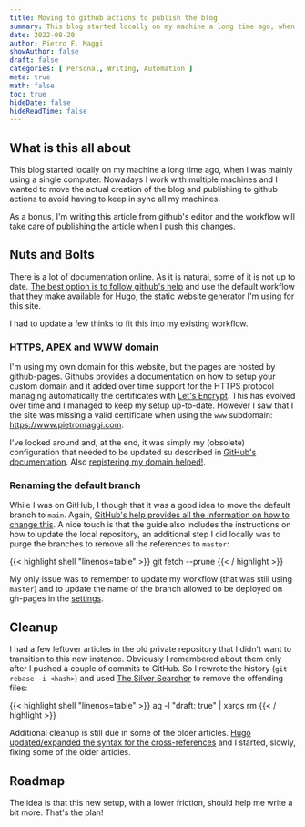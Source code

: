 ```yaml
---
title: Moving to github actions to publish the blog
summary: This blog started locally on my machine a long time ago, when I was mainly using a single computer. Nowadays I work with multiple machines...
date: 2022-08-20
author: Pietro F. Maggi
showAuthor: false
draft: false
categories: [ Personal, Writing, Automation ]
meta: true
math: false
toc: true
hideDate: false
hideReadTime: false
---
```



## What is this all about

This blog started locally on my machine a long time ago, when I was mainly using a single computer. Nowadays I work with multiple machines and I wanted to move the actual creation of the blog and publishing to github actions to avoid having to keep in sync all my machines.

As a bonus, I'm writing this article from github's editor and the workflow will take care of publishing the article when I push this changes.

## Nuts and Bolts

There is a lot of documentation online. As it is natural, some of it is not up to date. [The best option is to follow github's help][1] and use the default workflow that they make available for Hugo, the static website generator I'm using for this site.

I had to update a few thinks to fit this into my existing workflow.

### HTTPS, APEX and WWW domain

I'm using my own domain for this website, but the pages are hosted by github-pages. Githubs provides a documentation on how to setup your custom domain and it added over time support for the HTTPS protocol managing automatically the certificates with [Let's Encrypt][2]. This has evolved over time and I managed to keep my setup up-to-date. However I saw that I the site was missing a valid certificate when using the `www` subdomain: https://www.pietromaggi.com.

I've looked around and, at the end, it was simply my (obsolete) configuration that needed to be updated su described in [GitHub's documentation][3]. Also [registering my domain helped!][4].

### Renaming the default branch

While I was on GitHub, I though that it was a good idea to move the default branch to `main`. Again, [GitHub's help provides all the information on how to change this][5]. A nice touch is that the guide also includes the instructions on how to update the local repository, an additional step I did locally was to purge the branches to remove all the references to `master`:

{{< highlight shell "linenos=table" >}}
git fetch --prune
{{< / highlight >}}

 My only issue was to remember to update my workflow (that was still using `master`) and to update the name of the branch allowed to be deployed on gh-pages in the [settings][6].

## Cleanup

I had a few leftover articles in the old private repository that I didn't want to transition to this new instance. Obviously I remembered about them only after I pushed a couple of commits to GitHub. So I rewrote the history (`git rebase -i <hash>`) and used [The Silver Searcher][7] to remove the offending files:

{{< highlight shell "linenos=table" >}}
ag -l "draft: true" | xargs rm
{{< / highlight >}}

Additional cleanup is still due in some of the older articles. [Hugo updated/expanded the syntax for the cross-references][8] and I started, slowly, fixing some of the older articles.

## Roadmap

The idea is that this new setup, with a lower friction, should help me write a bit more. That's the plan!

[1]: https://docs.github.com/en/pages/getting-started-with-github-pages/configuring-a-publishing-source-for-your-github-pages-site#publishing-with-a-custom-github-actions-workflow
[2]: https://letsencrypt.org/
[3]: https://docs.github.com/en/pages/configuring-a-custom-domain-for-your-github-pages-site/managing-a-custom-domain-for-your-github-pages-site#configuring-an-apex-domain-and-the-www-subdomain-variant
[4]: https://docs.github.com/en/pages/configuring-a-custom-domain-for-your-github-pages-site/verifying-your-custom-domain-for-github-pages
[5]: https://docs.github.com/en/repositories/configuring-branches-and-merges-in-your-repository/managing-branches-in-your-repository/renaming-a-branch
[6]: https://github.blog/changelog/2021-02-17-github-actions-limit-which-branches-can-deploy-to-an-environment/
[7]: https://github.com/ggreer/the_silver_searcher
[8]: https://gohugo.io/content-management/cross-references/
